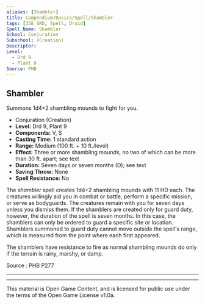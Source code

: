 ```yaml
---
aliases: [Shambler]
title: Compendium/Basics/Spell/Shambler
tags: [35E_SRD, Spell, Druid]
Spell Name: Shambler
School: Conjuration
Subschool: (Creation)
Descriptor: 
Level:
  - Drd 9
  - Plant 9
Source: PHB
---
```



## Shambler

Summons 1d4+2 shambling mounds to fight for you.

*   Conjuration (Creation)
*   **Level:** Drd 9, Plant 9
*   **Components:** V, S
*   **Casting Time:** 1 standard action
*   **Range:** Medium (100 ft. + 10 ft./level)
*   **Effect:** Three or more shambling mounds, no two of which can be more than 30 ft. apart; see text
*   **Duration:** Seven days or seven months (D); see text
*   **Saving Throw:** None
*   **Spell Resistance:** No

<p>The <i>shambler</i> spell creates 1d4+2 shambling mounds with 11 HD each. The creatures willingly aid you in combat or battle, perform a specific mission, or serve as bodyguards. The creatures remain with you for seven days unless you dismiss them. If the shamblers are created only for guard duty, however, the duration of the spell is seven months. In this case, the shamblers can only be ordered to guard a specific site or location. Shamblers summoned to guard duty cannot move outside the spell's range, which is measured from the point where each first appeared.</p><p>The shamblers have resistance to fire as normal shambling mounds do only if the terrain is rainy, marshy, or damp.</p>

Source : PHB P277

---

---

This material is Open Game Content, and is licensed for public use under
the terms of the Open Game License v1.0a.
